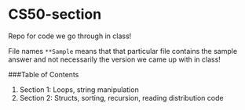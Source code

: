 # CS50-section
Repo for code we go through in class!

File names `**Sample` means that that particular file contains the sample answer and not necessarily the version we came up with in class!

###Table of Contents
1. Section 1: Loops, string manipulation
2. Section 2: Structs, sorting, recursion, reading distribution code